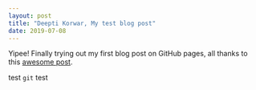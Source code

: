 ```yaml
---
layout: post
title: "Deepti Korwar, My test blog post"
date: 2019-07-08
---
```


Yipee! Finally trying out my first blog post on GitHub pages, all thanks to this [awesome post](http://jmcglone.com/guides/github-pages/).

<p>test <code class="inlinec">git</code> test</p>
